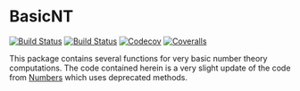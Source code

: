# BasicNT

[![Build Status](https://travis-ci.com/jmgraham30/BasicNT.jl.svg?branch=master)](https://travis-ci.com/jmgraham30/BasicNT.jl)
[![Build Status](https://ci.appveyor.com/api/projects/status/github/jmgraham30/BasicNT.jl?svg=true)](https://ci.appveyor.com/project/jmgraham30/BasicNT-jl)
[![Codecov](https://codecov.io/gh/jmgraham30/BasicNT.jl/branch/master/graph/badge.svg)](https://codecov.io/gh/jmgraham30/BasicNT.jl)
[![Coveralls](https://coveralls.io/repos/github/jmgraham30/BasicNT.jl/badge.svg?branch=master)](https://coveralls.io/github/jmgraham30/BasicNT.jl?branch=master)


This package contains several functions for very basic number theory computations. The code contained herein is a very slight update of the code from [Numbers](https://github.com/hwborchers/Numbers.jl) which uses deprecated methods.  
